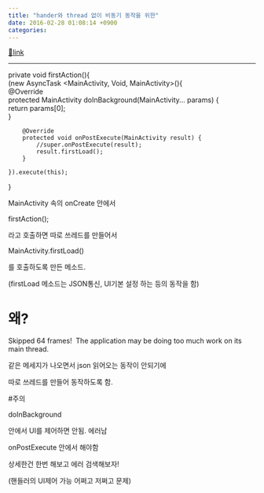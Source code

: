 ```yaml
---
title: "hander와 thread 없이 비동기 동작을 위한"
date: 2016-02-28 01:08:14 +0900
categories: 
---
```

[🔗link](http://www.mins01.com/mh/tech/read/987)
***


private void firstAction(){  
    (new AsyncTask &lt;MainActivity, Void, MainActivity&gt;(){  
         @Override  
        protected MainActivity doInBackground(MainActivity... params) {  
            return params[0];  
        }  
  
        @Override  
        protected void onPostExecute(MainActivity result) {  
            //super.onPostExecute(result);  
            result.firstLoad();  
        }  
  
    }).execute(this);  
}



  


MainActivity 속의 onCreate 안에서

firstAction();

라고 호출하면 따로 쓰레드를 만들어서

MainActivity.firstLoad()

를 호출하도록 만든 메소드.

(firstLoad 메소드는 JSON통신, UI기본 설정 하는 등의 동작을 함)

  


# 왜?

Skipped 64 frames!  The application may be doing too much work on its main thread.

같은 메세지가 나오면서 json 읽어오는 동작이 안되기에

따로 쓰레드를 만들어 동작하도록 함.



#주의 

doInBackground 

안에서 UI를 제어하면 안됨. 에러남

onPostExecute 안에서 해야함

상세한건 한번 해보고 에러 검색해보자!

(핸들러의 UI제어 가능 어쩌고 저쩌고 문제)




